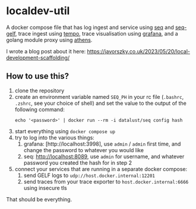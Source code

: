 # localdev-util

A docker compose file that has log ingest and service using [seq](https://datalust.co/) and [seq-gelf](https://github.com/datalust/seq-input-gelf), trace ingest using [tempo](https://grafana.com/oss/tempo/), trace visualisation using [grafana](https://grafana.com/oss/grafana/), and a golang module proxy using [athens](https://docs.gomods.io/).

I wrote a blog post about it here: https://javorszky.co.uk/2023/05/20/local-development-scaffolding/

## How to use this?

1. clone the repository
2. create an environment variable named `SEQ_PH` in your rc file (`.bashrc`, `.zshrc`, see your choice of shell) and set the value to the output of the following command:
   ```shell
   echo '<password>' | docker run --rm -i datalust/seq config hash
   ```
3. start everything using `docker compose up`
4. try to log into the various things:
   1. grafana: [http://localhost:3998], use `admin` / `admin` first time, and change the password to whatever you would like
   2. seq: [http://localhost:8089](http://localhost:8089), use `admin` for username, and whatever password you created the hash for in step 2
5. connect your services that are running in a separate docker compose:
   1. send GELF logs to `udp://host.docker.internal:12201`
   2. send traces from your trace exporter to `host.docker.internal:6666` using insecure tls

That should be everything.
